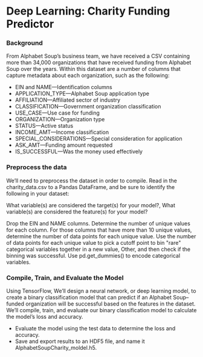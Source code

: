 # Deep Learning: Charity Funding Predictor

### Background
From Alphabet Soup’s business team, we have received a CSV containing more than 34,000 organizations that have received funding from Alphabet Soup over the years. Within this dataset are a number of columns that capture metadata about each organization, such as the following:
* EIN and NAME—Identification columns
* APPLICATION_TYPE—Alphabet Soup application type
* AFFILIATION—Affiliated sector of industry
* CLASSIFICATION—Government organization classification
* USE_CASE—Use case for funding
* ORGANIZATION—Organization type
* STATUS—Active status
* INCOME_AMT—Income classification
* SPECIAL_CONSIDERATIONS—Special consideration for application
* ASK_AMT—Funding amount requested
* IS_SUCCESSFUL—Was the money used effectively

### Preprocess the data
We’ll need to preprocess the dataset in order to compile.
Read in the charity_data.csv to a Pandas DataFrame, and be sure to identify the following in your dataset:

What variable(s) are considered the target(s) for your model?,
What variable(s) are considered the feature(s) for your model?

Drop the EIN and NAME columns.
Determine the number of unique values for each column.
For those columns that have more than 10 unique values, determine the number of data points for each unique value.
Use the number of data points for each unique value to pick a cutoff point to bin "rare" categorical variables together in a new value, Other, and then check if the binning was successful.
Use pd.get_dummies() to encode categorical variables.

### Compile, Train, and Evaluate the Model
Using TensorFlow, We’ll design a neural network, or deep learning model, to create a binary classification model that can predict if an Alphabet Soup–funded organization will be successful based on the features in the dataset.  We’ll compile, train, and evaluate our binary classification model to calculate the model’s loss and accuracy.

* Evaluate the model using the test data to determine the loss and accuracy.
* Save and export results to an HDF5 file, and name it AlphabetSoupCharity_moldel.h5.


